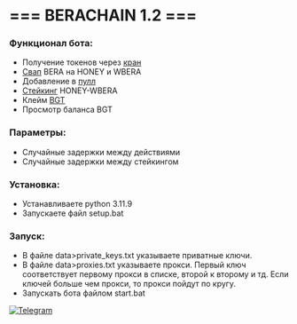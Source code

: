 # === BERACHAIN 1.2 ===

### Функционал бота:  
- Получение токенов через [кран](https://bartio.faucet.berachain.com/)  
- [Свап](https://bartio.bex.berachain.com/swap) BERA на HONEY и WBERA  
- Добавление в [пулл](https://bartio.bex.berachain.com/add-liquidity/0xd28d852cbcc68dcec922f6d5c7a8185dbaa104b7)  
- [Стейкинг](https://bartio.station.berachain.com/gauge) HONEY-WBERA  
- Клейм [BGT](https://bartio.station.berachain.com/gauge)
- Просмотр баланса BGT

### Параметры:  
- Случайные задержки между действиями  
- Случайные задержки между стейкингом

### Установка:  
- Устанавливаете python 3.11.9  
- Запускаете файл setup.bat

### Запуск:  
- В файле data>private_keys.txt указываете приватные ключи.  
- В файле data>proxies.txt указываете прокси. Первый ключ соответствует первому прокси в списке, второй к второму и тд. Если ключей больше чем прокси, то прокси пойдут по кругу.  
- Запускать бота файлом start.bat  

[![Telegram](https://img.shields.io/badge/-Telegram-090909?style=for-the-badge&logo=telegram&logoColor=27A0D9&color=02223b)](https://t.me/next_softs)

